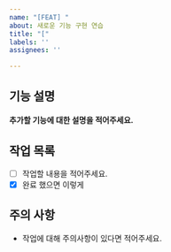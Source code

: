 ```yaml
---
name: "[FEAT] "
about: 새로운 기능 구현 연습
title: "["
labels: ''
assignees: ''

---
```


## 기능 설명
#### 추가할 기능에 대한 설명을 적어주세요.

## 작업 목록 
- [ ] 작업할 내용을 적어주세요.
- [x] 완료 했으면 이렇게

## 주의 사항
- 작업에 대해 주의사항이 있다면 적어주세요.
